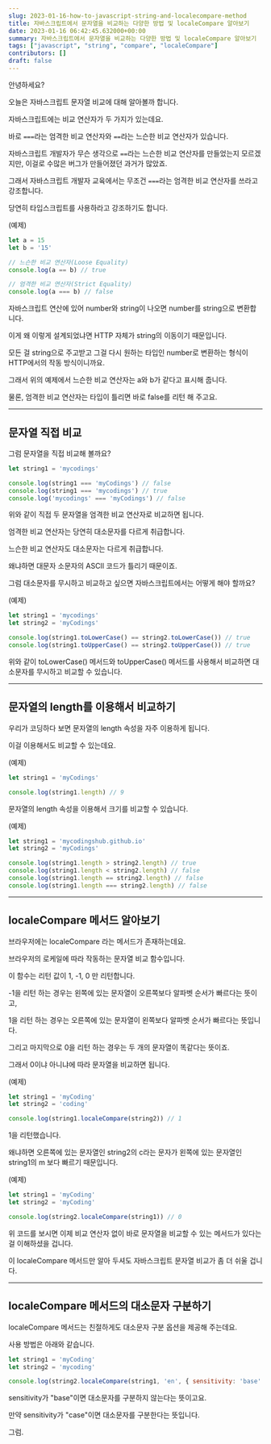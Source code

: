 ```yaml
---
slug: 2023-01-16-how-to-javascript-string-and-localecompare-method
title: 자바스크립트에서 문자열을 비교하는 다양한 방법 및 localeCompare 알아보기
date: 2023-01-16 06:42:45.632000+00:00
summary: 자바스크립트에서 문자열을 비교하는 다양한 방법 및 localeCompare 알아보기
tags: ["javascript", "string", "compare", "localeCompare"]
contributors: []
draft: false
---
```


안녕하세요?

오늘은 자바스크립트 문자열 비교에 대해 알아볼까 합니다.

자바스크립트에는 비교 연산자가 두 가지가 있는데요.

바로 `===`라는 엄격한 비교 연산자와 `==`라는 느슨한 비교 연산자가 있습니다.

자바스크립트 개발자가 무슨 생각으로 `==`라는 느슨한 비교 연산자를 만들었는지 모르겠지만, 이걸로 수많은 버그가 만들어졌던 과거가 많았죠.

그래서 자바스크립트 개발자 교육에서는 무조건 `===`라는 엄격한 비교 연산자를 쓰라고 강조합니다.

당연히 타입스크립트를 사용하라고 강조하기도 합니다.

(예제)

```js
let a = 15
let b = '15'

// 느슨한 비교 연산자(Loose Equality)
console.log(a == b) // true

// 엄격한 비교 연산자(Strict Equality)
console.log(a === b) // false
```

자바스크립트 연산에 있어 number와 string이 나오면 number를 string으로 변환합니다.

이게 왜 이렇게 설계되었냐면 HTTP 자체가 string의 이동이기 때문입니다.

모든 걸 string으로 주고받고 그걸 다시 원하는 타입인 number로 변환하는 형식이 HTTP에서의 작동 방식이니까요.

그래서 위의 예제에서 느슨한 비교 연산자는 a와 b가 같다고 표시해 줍니다.

물론, 엄격한 비교 연산자는 타입이 틀리면 바로 false를 리턴 해 주고요.

---

## 문자열 직접 비교

그럼 문자열을 직접 비교해 볼까요?

```js
let string1 = 'mycodings'

console.log(string1 === 'myCodings') // false
console.log(string1 === 'mycodings') // true
console.log('mycodings' === 'myCodings') // false
```

위와 같이 직접 두 문자열을 엄격한 비교 연산자로 비교하면 됩니다.

엄격한 비교 연산자는 당연히 대소문자를 다르게 취급합니다.

느슨한 비교 연산자도 대소문자는 다르게 취급합니다.

왜냐하면 대문자 소문자의 ASCII 코드가 틀리기 때문이죠.

그럼 대소문자를 무시하고 비교하고 싶으면 자바스크립트에서는 어떻게 해야 할까요?

(예제)

```js
let string1 = 'mycodings'
let string2 = 'myCodings'

console.log(string1.toLowerCase() == string2.toLowerCase()) // true
console.log(string1.toUpperCase() == string2.toUpperCase()) // true
```

위와 같이 toLowerCase() 메서드와 toUpperCase() 메서드를 사용해서 비교하면 대소문자를 무시하고 비교할 수 있습니다.

---

## 문자열의 length를 이용해서 비교하기

우리가 코딩하다 보면 문자열의 length 속성을 자주 이용하게 됩니다.

이걸 이용해서도 비교할 수 있는데요.

(예제)

```js
let string1 = 'myCodings'

console.log(string1.length) // 9
```

문자열의 length 속성을 이용해서 크기를 비교할 수 있습니다.

(예제)

```js
let string1 = 'mycodingshub.github.io'
let string2 = 'myCodings'

console.log(string1.length > string2.length) // true
console.log(string1.length < string2.length) // false
console.log(string1.length == string2.length) // false
console.log(string1.length === string2.length) // false
```

---

## localeCompare 메서드 알아보기

브라우저에는 localeCompare 라는 메서드가 존재하는데요.

브라우저의 로케일에 따라 작동하는 문자열 비교 함수입니다.

이 함수는 리턴 값이 1, -1, 0 만 리턴합니다.

-1을 리턴 하는 경우는 왼쪽에 있는 문자열이 오른쪽보다 알파벳 순서가 빠르다는 뜻이고,

1을 리턴 하는 경우는 오른쪽에 있는 문자열이 왼쪽보다 알파벳 순서가 빠르다는 뜻입니다.

그리고 마지막으로 0을 리턴 하는 경우는 두 개의 문자열이 똑같다는 뜻이죠.

그래서 0이냐 아니냐에 따라 문자열을 비교하면 됩니다.

(예제)

```js
let string1 = 'myCoding'
let string2 = 'coding'

console.log(string1.localeCompare(string2)) // 1
```

1을 리턴했습니다.

왜냐하면 오른쪽에 있는 문자열인 string2의 c라는 문자가 왼쪽에 있는 문자열인 string1의 m 보다 빠르기 때문입니다.

(예제)

```js
let string1 = 'myCoding'
let string2 = 'myCoding'

console.log(string2.localeCompare(string1)) // 0
```

위 코드를 보시면 이제 비교 연산자 없이 바로 문자열을 비교할 수 있는 메서드가 있다는 걸 이해하셨을 겁니다.

이 localeCompare 메서드만 알아 두셔도 자바스크립트 문자열 비교가 좀 더 쉬울 겁니다.

---

## localeCompare 메서드의 대소문자 구분하기

localeCompare 메서드는 친절하게도 대소문자 구분 옵션을 제공해 주는데요.

사용 방법은 아래와 같습니다.

```js
let string1 = 'myCoding'
let string2 = 'mycoding'

console.log(string2.localeCompare(string1, 'en', { sensitivity: 'base' })) // 0
```

sensitivity가 "base"이면 대소문자를 구분하지 않는다는 뜻이고요.

만약 sensitivity가 "case"이면 대소문자를 구분한다는 뜻입니다.

그럼.
